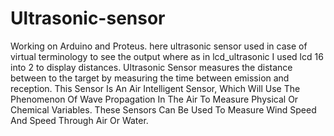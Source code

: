# Ultrasonic-sensor
Working on Arduino and Proteus.
here ultrasonic sensor used in case of virtual terminology to see the output where as in lcd_ultrasonic I used lcd 16 into 2 to display distances.
Ultrasonic Sensor measures the distance between to the target by measuring the time between emission and reception. 
This Sensor Is An Air Intelligent Sensor, Which Will Use The Phenomenon Of Wave Propagation In The Air To Measure Physical Or Chemical Variables.
These Sensors Can Be Used To Measure Wind Speed And Speed Through Air Or Water.

